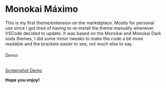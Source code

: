 # Monokai Máximo

This is my first theme/extension on the marketplace. Mostly for personal use since I got tired of having to re-install the theme manually whenever VSCode decided to update.
It was based on the Monokai and Monokai Dark soda themes, I did some minor tweaks to make the code a bit more readable and the brackets easier to see, not much else to say.

###### Demo:

[Screenshot Demo](images/monokaiMaximoScreenshot1.png)

**Hope you enjoy!**